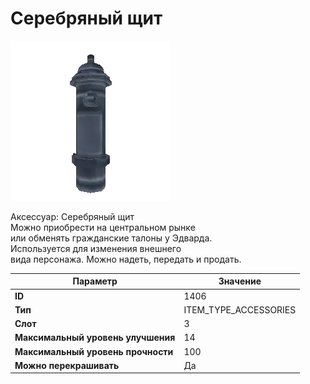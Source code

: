 # Серебряный щит

![Item Image](../img/1406.webp?raw=true)

Аксессуар: Серебряный щит<br>Можно приобрести на центральном рынке<br>или обменять гражданские талоны у Эдварда. <br>Используется для изменения внешнего<br>вида персонажа. Можно надеть, передать и продать.


| Параметр | Значение |
|----------|----------|
| **ID** | 1406 |
| **Тип** | ITEM_TYPE_ACCESSORIES |
| **Слот** | 3 |
| **Максимальный уровень улучшения** | 14 |
| **Максимальный уровень прочности** | 100 |
| **Можно перекрашивать** | Да |

